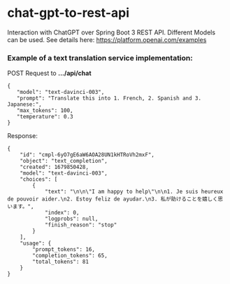 # chat-gpt-to-rest-api
 Interaction with ChatGPT over Spring Boot 3 REST API. Different Models can be used.
 See details here: https://platform.openai.com/examples
 
 ### Example of a text translation service implementation:
 
 POST Request to **.../api/chat**
 ```
 {
    "model": "text-davinci-003",
    "prompt": "Translate this into 1. French, 2. Spanish and 3. Japanese:",
    "max_tokens": 100,
    "temperature": 0.3
}
```

Response:
```
{
    "id": "cmpl-6yO7gE6aW6AOA28UN1kHTRoVh2mxF",
    "object": "text_completion",
    "created": 1679850428,
    "model": "text-davinci-003",
    "choices": [
        {
            "text": "\n\n\"I am happy to help\"\n\n1. Je suis heureux de pouvoir aider.\n2. Estoy feliz de ayudar.\n3. 私が助けることを嬉しく思います。",
            "index": 0,
            "logprobs": null,
            "finish_reason": "stop"
        }
    ],
    "usage": {
        "prompt_tokens": 16,
        "completion_tokens": 65,
        "total_tokens": 81
    }
}
```
